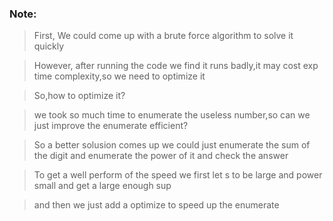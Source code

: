 ### Note:
> First, We could come up with a brute force algorithm to solve it quickly

> However, after running the code we find it runs badly,it may cost exp time complexity,so we need to optimize it

> So,how to optimize it?

> we took so much time to enumerate the useless number,so can we just improve the enumerate efficient?

> So a better solusion comes up we could just enumerate the sum of the digit and enumerate the power of it and check the answer

> To get a well perform of the speed we first let s to be large and power small and get a large enough sup

> and then we just add a optimize to speed up the enumerate
